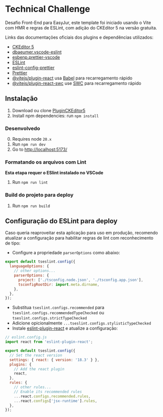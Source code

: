 # Technical Challenge

Desafio Front-End para EasyJur, este template foi iniciado usando o Vite com HMR e regras de ESLint, com adição do CKEditor 5 na versão gratuita.

Links das documentações oficiais dos plugins e dependências utilizados:

- [CKEditor 5](https://ckeditor.com/docs/ckeditor5/latest/index.html)
- [dbaeumer.vscode-eslint](https://marketplace.visualstudio.com/items?itemName=dbaeumer.vscode-eslint)
- [esbenp.prettier-vscode](https://marketplace.visualstudio.com/items?itemName=esbenp.prettier-vscode)
- [ESLint](https://eslint.org/docs/latest/use/getting-started)
- [eslint-config-prettier](https://www.npmjs.com/package/eslint-plugin-prettier/v/4.0.0)
- [Prettier](https://prettier.io/docs/en/install.html)
- [@vitejs/plugin-react](https://github.com/vitejs/vite-plugin-react/blob/main/packages/plugin-react/README.md) usa [Babel](https://babeljs.io/) para recarregamento rápido
- [@vitejs/plugin-react-swc](https://github.com/vitejs/vite-plugin-react-swc) use [SWC](https://swc.rs/) para recarregamento rápido

## Instalação

1.  Download ou clone [PluginCKEditor5](https://github.com/mrLevys/PluginCKEditor5)
2.  Install npm dependencies: run `npm install`

### Desenvolvedo

0.  Requires node `20.x`
1.  Run `npm run dev`
2.  Go to [http://localhost:5173/](http://localhost:5173/)

### Formatando os arquivos com Lint

**Esta etapa requer o ESlint instalado no VSCode**

1. Run `npm run lint`

### Build do projeto para deploy

1. Run `npm run build`

## Configuração do ESLint para deploy

Caso queria reaproveitar esta aplicação para uso em produção, recomendo atualizar a configuração para habilitar regras de lint com reconhecimento de tipo:

- Configure a propriedade `parserOptions` como abaixo:

```js
export default tseslint.config({
  languageOptions: {
    // other options...
    parserOptions: {
      project: ['./tsconfig.node.json', './tsconfig.app.json'],
      tsconfigRootDir: import.meta.dirname,
    },
  },
});
```

- Substitua `tseslint.configs.recommended` para `tseslint.configs.recommendedTypeChecked` ou `tseslint.configs.strictTypeChecked`
- Adicione opicionalmente `...tseslint.configs.stylisticTypeChecked`
- Instale [eslint-plugin-react](https://github.com/jsx-eslint/eslint-plugin-react) e atualize a configuração:

```js
// eslint.config.js
import react from 'eslint-plugin-react';

export default tseslint.config({
  // Set the react version
  settings: { react: { version: '18.3' } },
  plugins: {
    // Add the react plugin
    react,
  },
  rules: {
    // other rules...
    // Enable its recommended rules
    ...react.configs.recommended.rules,
    ...react.configs['jsx-runtime'].rules,
  },
});
```
